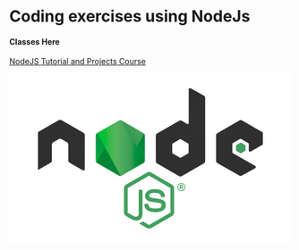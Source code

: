 # Coding exercises using NodeJs

#### Classes Here

[NodeJS Tutorial and Projects Course](https://www.udemy.com/course/nodejs-tutorial-and-projects-course/)

![NodeJs](img/1.jpg)
